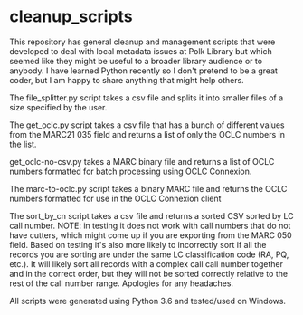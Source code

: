 # cleanup_scripts

This repository has general cleanup and management scripts that were developed to deal with local metadata issues at Polk Library but which seemed like they might be useful to a broader library audience or to anybody. I have learned Python recently so I don't pretend to be a great coder, but I am happy to share anything that might help others. 

The file_splitter.py script takes a csv file and splits it into smaller files of a size specified by the user.

The get_oclc.py script takes a csv file that has a bunch of different values from the MARC21 035 field and returns a list of only the OCLC numbers in the list.

get_oclc-no-csv.py takes a MARC binary file and returns a list of OCLC numbers formatted for batch processing using OCLC Connexion. 

The marc-to-oclc.py script takes a binary MARC file and returns the OCLC numbers formatted for use in the OCLC Connexion client

The sort_by_cn script takes a csv file and returns a sorted CSV sorted by LC call number. NOTE: in testing it does not work with call numbers that do not have cutters, which might come up if you are exporting from the MARC 050 field. Based on testing it's also more likely to incorrectly sort if all the records you are sorting are under the same LC classification code (RA, PQ, etc.). It will likely sort all records with a complex call call number together and in the correct order, but they will not be sorted correctly relative to the rest of the call number range. Apologies for any headaches. 

All scripts were generated using Python 3.6 and tested/used on Windows.
